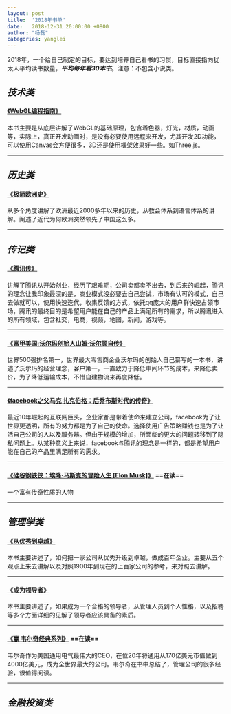 ```yaml
---
layout: post
title:  '2018年书单'
date:   2018-12-31 20:00:00 +0800
author: "杨磊"
categories: yanglei
---
```


2018年，一个给自己制定的目标，要达到培养自己看书的习惯，目标直接指向犹太人平均读书数量，***平均每年看30本书***。注意：不包含小说类。

## ***技术类***

####  <a target="_blank" href="https://item.jd.com/11482379.html">《WebGL编程指南》</a> 
  本书主要是从底层讲解了WebGL的基础原理，包含着色器，灯光，材质，动画等，实际上，真正开发动画时，是没有必要使用远程来开发，尤其开发2D功能，可以使用Canvas会方便很多，3D还是使用框架效果好一些。如Three.js。

---

## ***历史类***
#### <a target="_blank" href="https://item.jd.com/11038315.html">《极简欧洲史》</a>
  从多个角度讲解了欧洲最近2000多年以来的历史，从教会体系到语言体系的讲解。阐述了近代为何欧洲突然领先了中国这么多。 

---

## ***传记类***
#### <a target="_blank" href="https://item.jd.com/12072066.html">《腾讯传》</a>
  讲解了腾讯从开始创业，经历了艰难期，公司卖都卖不出去，到后来的崛起，腾讯的理念让我印象最深的是，商业模式没必要去自己尝试，市场有认可的模式，自己去做就可以，使用快速迭代，收集反馈的方式，依托qq庞大的用户群快速占领市场，腾讯的最终目的是希望用户能在自己的产品上满足所有的需求，所以腾讯进入的所有领域，包含社交，电商，视频，地图，新闻，游戏等。

---

#### <a target="_blank" href="https://item.jd.com/11693483.html">《富甲美国:沃尔玛创始人山姆·沃尔顿自传》</a>
  世界500强排名第一，世界最大零售商企业沃尔玛的创始人自己纂写的一本书，讲述了沃尔玛的经营理念，客户第一，一直致力于降低中间环节的成本，来降低卖价，为了降低运输成本，不惜自建物流来再度降低。

---

#### <a target="_blank" href="https://item.jd.com/11069932776.html">《facebook之父马克 扎克伯格：后乔布斯时代的传奇》</a> 
  最近10年崛起的互联网巨头，企业家都是带着使命来建立公司，facebook为了让世界更透明，所有的努力都是为了自己的使命。选择使用广告策略赚钱也是为了让活自己公司的人以及服务器。但由于规模的增加，所面临的更大的问题转移到了隐私问题上。从某种意义上来说，facebook与腾讯的理念是一样的，都是希望用户能在自己的产品里满足所有的需求。

---

#### <a target="_blank" href="https://item.jd.com/11902279.html">《硅谷钢铁侠：埃隆·马斯克的冒险人生 [Elon Musk]》</a> ==在读==
  一个富有传奇性质的人物 

---

## ***管理学类***
#### <a target="_blank" href="https://item.jd.com/10101825.html">《从优秀到卓越》</a>
  本书主要讲述了，如何把一家公司从优秀升级到卓越，做成百年企业。主要从五个观点上来去讲解以及对照1900年到现在的上百家公司的参考，来对照去讲解。

---

#### <a target="_blank" href="https://item.jd.com/11987771.html">《成为领导者》</a>
  本书主要讲述了，如果成为一个合格的领导者，从管理人员到个人性格，以及招聘等多个方面详细的见解了领导者应该具备的素质。

---

#### <a target="_blank" href="https://item.jd.com/12071395.html">《赢 韦尔奇经典系列》</a> ==在读==
  韦尔奇作为美国通用电气最伟大的CEO，在位20年将通用从170亿美元市值做到4000亿美元，成为全世界最大的公司。韦尔奇在书中总结了，管理公司的很多经验，很值得阅读。

---

## ***金融投资类***